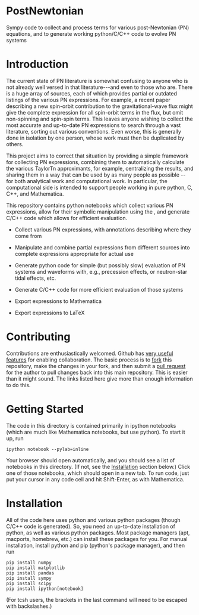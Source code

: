 PostNewtonian
=============

Sympy code to collect and process terms for various post-Newtonian
(PN) equations, and to generate working python/C/C++ code to evolve PN
systems

Introduction
============

The current state of PN literature is somewhat confusing to anyone who
is not already well versed in that literature---and even to those who
are.  There is a huge array of sources, each of which provides partial
or outdated listings of the various PN expressions.  For example, a
recent paper describing a new spin-orbit contribution to the
gravitational-wave flux might give the complete expression for all
spin-orbit terms in the flux, but omit non-spinning and spin-spin
terms.  This leaves anyone wishing to collect the most accurate and
up-to-date PN expressions to search through a vast literature, sorting
out various conventions.  Even worse, this is generally done in
isolation by one person, whose work must then be duplicated by others.

This project aims to correct that situation by providing a simple
framework for collecting PN expressions, combining them to
automatically calculate the various TaylorTn approximants, for
example, centralizing the results, and sharing them in a way that can
be used by as many people as possible -- for both analytical work and
computational work.  In particular, the computational side is intended
to support people working in pure python, C, C++, and Mathematica.

This repository contains python notebooks which collect various PN
expressions, allow for their symbolic manipulation using the , and
generate C/C++ code which allows for efficient evaluation.

- Collect various PN expressions, with annotations describing where
  they come from

- Manipulate and combine partial expressions from different sources
  into complete expressions appropriate for actual use

- Generate python code for simple (but possibly slow) evaluation of PN
  systems and waveforms with, e.g., precession effects, or
  neutron-star tidal effects, etc.

- Generate C/C++ code for more efficient evaluation of those systems

- Export expressions to Mathematica

- Export expressions to LaTeX


Contributing
============

Contributions are enthusiastically welcomed.  Github has [very useful
features](https://help.github.com/articles/be-social) for enabling
collaboration.  The basic process is to
[fork](https://help.github.com/articles/fork-a-repo) this repository,
make the changes in your fork, and then submit a [pull
request](https://help.github.com/articles/using-pull-requests) for the
author to pull changes back into this main repository.  This is easier
than it might sound.  The links listed here give more than enough
information to do this.


Getting Started
===============

The code in this directory is contained primarily in ipython notebooks
(which are much like Mathematica notebooks, but use python).  To start
it up, run

    ipython notebook --pylab=inline

Your browser should open automatically, and you should see a list of
notebooks in this directory.  (If not, see the
[Installation](#Installation) section below.)  Click one of those
notebooks, which should open in a new tab.  To run code, just put your
cursor in any code cell and hit Shift-Enter, as with Mathematica.


Installation
============

All of the code here uses python and various python packages (though
C/C++ code is generated).  So, you need an up-to-date installation of
python, as well as various python packages.  Most package managers
(apt, macports, homebrew, etc.) can install these packages for you.
For manual installation, install python and pip (python's package
manager), and then run

```Shell
pip install numpy
pip install matplotlib
pip install pandas
pip install sympy
pip install scipy
pip install ipython[notebook]
```

(For tcsh users, the brackets in the last command will need to be
escaped with backslashes.)


